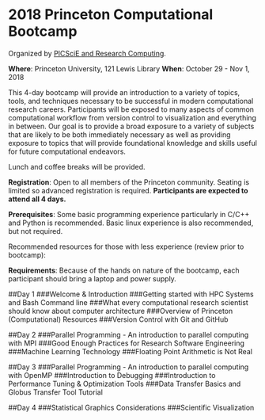 # 2018 Princeton Computational Bootcamp

Organized by [PICSciE and Research Computing](https://www.princeton.edu/researchcomputing).

**Where**: Princeton University, 121 Lewis Library
**When**: October 29 - Nov 1, 2018

This 4-day bootcamp will provide an introduction to a variety of topics, tools, and techniques necessary to be successful in modern computational research careers.  Participants will be exposed to many aspects of common computational workflow from version control to visualization and everything in between.  Our goal is to provide a broad exposure to a variety of subjects that are likely to be both immediately necessary as well as providing exposure to topics that will provide foundational knowledge and skills useful for future computational endeavors.

Lunch and coffee breaks will be provided. 

**Registration**: Open to all members of the Princeton community.  Seating is limited so advanced registration is required.   **Participants are expected to attend all 4 days.**

**Prerequisites**: Some basic programming experience particularly in C/C++ and Python is recommended. Basic linux experience is also recommended, but not required.  

Recommended resources for those with less experience (review prior to bootcamp):
<some basic python tutorial>
<some basic C tutorial>
<some basic Linux tutorial>

**Requirements**: Because of the hands on nature of the bootcamp, each participant should bring a laptop and power supply.  


##Day 1
###Welcome & Introduction
###Getting started with HPC Systems and Bash Command line
###What every computational research scientist should know about computer architecture
###Overview of Princeton (Computational) Resources
###Version Control with Git and GitHub

##Day 2
###Parallel Programming - An introduction to parallel computing with MPI
###Good Enough Practices for Research Software Engineering
###Machine Learning Technology
###Floating Point Arithmetic is Not Real

##Day 3
###Parallel Programming - An introduction to parallel computing with OpenMP
###Introduction to Debugging
###Introduction to Performance Tuning & Optimization Tools
###Data Transfer Basics and Globus Transfer Tool Tutorial

##Day 4
###Statistical Graphics Considerations
###Scientific Visualization
